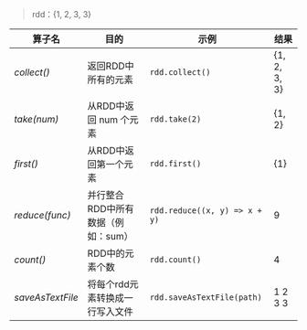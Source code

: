 > rdd：{1, 2, 3, 3}

| 算子名           | 目的                               | 示例                              | 结果         |
| ---------------- | ---------------------------------- | --------------------------------- | ------------ |
| *collect()*      | 返回RDD中所有的元素                | ```rdd.collect()```               | {1, 2, 3, 3} |
| *take(num)*      | 从RDD中返回 num 个元素             | ```rdd.take(2)```                 | {1, 2}       |
| *first()*        | 从RDD中返回第一个元素              | ```rdd.first()```                 | {1}          |
| *reduce(func)*   | 并行整合RDD中所有数据（例如：sum） | ```rdd.reduce((x, y) => x + y)``` | 9            |
| *count()*        | RDD中的元素个数                    | ```rdd.count()```                 | 4            |
| *saveAsTextFile* | 将每个rdd元素转换成一行写入文件    | ```rdd.saveAsTextFile(path)```    | 1 2 3 3      |

